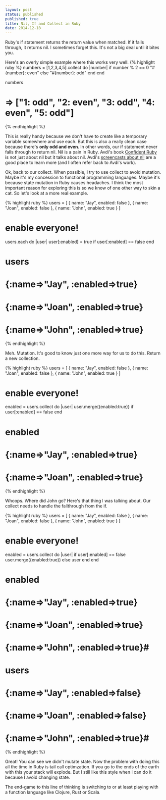 ```yaml
---
layout: post
status: published
published: true
title: Nil, If and Collect in Ruby
date: 2014-12-18
---
```


Ruby's if statement returns the return value when matched.  If it falls through, it returns nil.
I sometimes forget this.  It's not a big deal until it bites you.

Here's an overly simple example where this works very well.
{% highlight ruby %}
numbers = [1,2,3,4,5].collect do |number|
  if number % 2 == 0
    "#{number}: even"
  else
    "#{number}: odd"
  end
end

numbers
# => ["1: odd", "2: even", "3: odd", "4: even", "5: odd"]
{% endhighlight %}

This is really handy because we don't have to create like
a temporary variable somewhere and use each.  But this is
also a really clean case because there's **only odd and even**.
In other words, our if statement never falls through to return
nil.  Nil is a pain in Ruby.  Avdi's book [Confident Ruby](http://www.confidentruby.com/)
is not just about nil but it talks about nil.  Avdi's [screencasts about nil](http://www.rubytapas.com/episodes/108-The-Trouble-with-nil) are a good place to learn more (and I often refer back to Avdi's work).

Ok, back to our collect.  When possible, I try to use collect to avoid mutation.
Maybe it's my concession to functional programming languages.
Maybe it's because state mutation in Ruby causes headaches.
I think the most important reason for exploring this is so we
know of one other way to skin a cat.  So let's look at a more real example.

{% highlight ruby %}
users = [
  { name: "Jay", enabled: false },
  { name: "Joan", enabled: false },
  { name: "John", enabled: true }
]

# enable everyone!
users.each do |user|
  user[:enabled] = true if user[:enabled] == false
end

# users
# {:name=>"Jay", :enabled=>true}
# {:name=>"Joan", :enabled=>true}
# {:name=>"John", :enabled=>true}
{% endhighlight %}

Meh.  Mutation.  It's good to know just one more way
for us to do this.  Return a new collection.

{% highlight ruby %}
users = [
  { name: "Jay", enabled: false },
  { name: "Joan", enabled: false },
  { name: "John", enabled: true }
]

# enable everyone!
enabled = users.collect do |user|
  user.merge({enabled:true}) if user[:enabled] == false
end

# enabled
# {:name=>"Jay", :enabled=>true}
# {:name=>"Joan", :enabled=>true}
{% endhighlight %}

Whoops.  Where did John go?  Here's that thing I was talking about.
Our collect needs to handle the fallthrough from the if.


{% highlight ruby %}
users = [
  { name: "Jay", enabled: false },
  { name: "Joan", enabled: false },
  { name: "John", enabled: true }
]

# enable everyone!
enabled = users.collect do |user|
  if user[:enabled] == false
    user.merge({enabled:true})
  else
    user
  end
end

# enabled
# {:name=>"Jay", :enabled=>true}
# {:name=>"Joan", :enabled=>true}
# {:name=>"John", :enabled=>true}#

# users
# {:name=>"Jay", :enabled=>false}
# {:name=>"Joan", :enabled=>false}
# {:name=>"John", :enabled=>true}#
{% endhighlight %}

Great!  You can see we didn't mutate state.  Now the problem
with doing this all the time in Ruby is tail call optimzation.
If you go to the ends of the earth with this your stack will
explode.  But I still like this style when I can do it
because I avoid changing state.

The end-game to this line of thinking is switching to or at least
playing with a function language like Clojure, Rust or Scala.